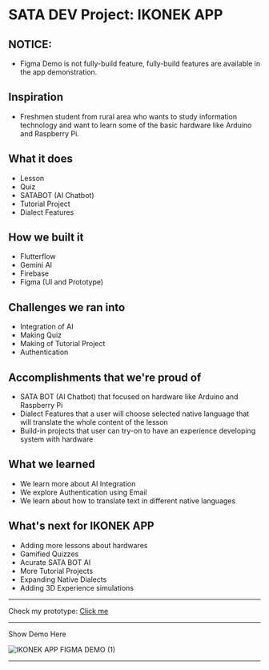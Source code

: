 # SATA DEV Project: IKONEK APP

## NOTICE:
- Figma Demo is not fully-build feature, fully-build features are available in the app demonstration.
## Inspiration
- Freshmen student from rural area who wants to study information technology and want to learn some of the basic hardware like Arduino and Raspberry Pi.

## What it does

- Lesson
- Quiz
- SATABOT (AI Chatbot)
- Tutorial Project
- Dialect Features

## How we built it

- Flutterflow
- Gemini AI
- Firebase
- Figma (UI and Prototype)

## Challenges we ran into

- Integration of AI
- Making Quiz
- Making of Tutorial Project
- Authentication

## Accomplishments that we're proud of
- SATA BOT (AI Chatbot) that focused on hardware like Arduino and Raspberry Pi
- Dialect Features that a user will choose selected native language that will translate the whole content of the lesson
- Build-in projects that user can try-on to have an experience developing system with hardware

## What we learned
- We learn more about AI Integration
- We explore Authentication using Email
- We learn about how to translate text in different native languages

## What's next for IKONEK APP
- Adding more lessons about hardwares
- Gamified Quizzes
- Acurate SATA BOT AI
- More Tutorial Projects
- Expanding Native Dialects
- Adding 3D Experience simulations
---
Check my prototype:
[Click me]([https://www.figma.com/proto/qFwTKu6qH6hXz5vKGnmBhR/UI%2FUX-Portfolio?page-id=0%3A1&node-id=37-778&node-type=canvas&viewport=62%2C314%2C0.19&t=DRfkpG0itMqjCg4p-1&scaling=min-zoom&content-scaling=fixed&starting-point-node-id=37%3A778](https://www.figma.com/proto/3PafRtOGFS37V2owDKQYMN/SATA-PROTOTYPE-PROJECT?page-id=0%3A1&node-id=27-11&viewport=235%2C1150%2C0.14&t=Zw6b92lqJZAbba5i-1&scaling=scale-down&content-scaling=fixed&starting-point-node-id=27%3A11))

---
Show Demo Here

![IKONEK APP FIGMA DEMO (1)](https://github.com/user-attachments/assets/475cfbb6-9f23-41d6-8ba2-1b685bd0d9dc)

---
